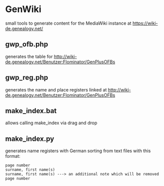 # GenWiki
small tools to generate content for the MediaWiki instance at https://wiki-de.genealogy.net/

## gwp_ofb.php
generates the table for http://wiki-de.genealogy.net/Benutzer:Flominator/GenPlusOFBs

## gwp_reg.php
generates the name and place registers linked at http://wiki-de.genealogy.net/Benutzer:Flominator/GenPlusOFBs

## make_index.bat 
allows calling make_index via drag and drop

## make_index.py
generates name registers with German sorting from text files with this format:

    page number
    surname, first name(s)
    surname, first name(s) ---> an additional note which will be removed
    page number

